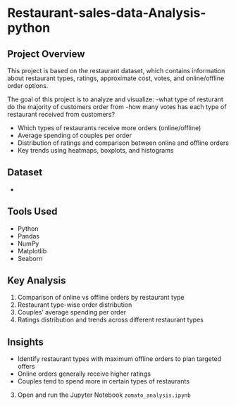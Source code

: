 # Restaurant-sales-data-Analysis-python


## Project Overview
This project is based on the restaurant dataset, which contains information about restaurant types, ratings, approximate cost, votes, and online/offline order options.

The goal of this project is to analyze and visualize:
-what type of resturant do the majority of customers order from
-how many votes has each type of restaurant received from customers?
- Which types of restaurants receive more orders (online/offline)
- Average spending of couples per order
- Distribution of ratings and comparison between online and offline orders
- Key trends using heatmaps, boxplots, and histograms

## Dataset
-

## Tools Used
- Python
- Pandas
- NumPy
- Matplotlib
- Seaborn

## Key Analysis
1. Comparison of online vs offline orders by restaurant type  
2. Restaurant type-wise order distribution  
3. Couples’ average spending per order  
4. Ratings distribution and trends across different restaurant types  

## Insights
- Identify restaurant types with maximum offline orders to plan targeted offers  
- Online orders generally receive higher ratings  
- Couples tend to spend more in certain types of restaurants  


3. Open and run the Jupyter Notebook `zomato_analysis.ipynb`  

